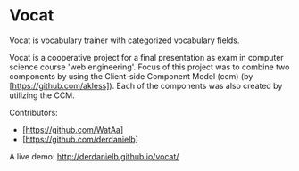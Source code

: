 # Vocat

Vocat is vocabulary trainer with categorized vocabulary fields. 

Vocat is a cooperative project for a final presentation as exam in computer science course 'web engineering'.
Focus of this project was to combine two components by using the Client-side Component Model (ccm) (by [https://github.com/akless]). Each of the components was also created by utilizing the CCM.

Contributors: 
- [https://github.com/WatAa]
- [https://github.com/derdanielb]

A live demo:
http://derdanielb.github.io/vocat/
